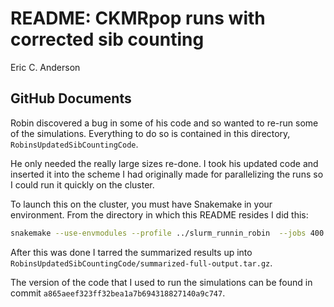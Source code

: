 README: CKMRpop runs with corrected sib counting
================
Eric C. Anderson

## GitHub Documents

Robin discovered a bug in some of his code and so wanted to re-run some
of the simulations. Everything to do so is contained in this directory,
`RobinsUpdatedSibCountingCode`.

He only needed the really large sizes re-done. I took his updated code
and inserted it into the scheme I had originally made for parallelizing
the runs so I could run it quickly on the cluster.

To launch this on the cluster, you must have Snakemake in your
environment. From the directory in which this README resides I did this:

``` sh
snakemake --use-envmodules --profile ../slurm_runnin_robin  --jobs 400
```

After this was done I tarred the summarized results up into
`RobinsUpdatedSibCountingCode/summarized-full-output.tar.gz`.

The version of the code that I used to run the simulations can be found
in commit `a865aeef323ff32bea1a7b694318827140a9c747`.

